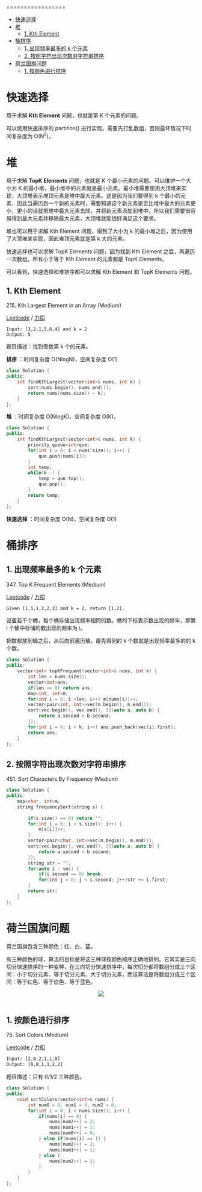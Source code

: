 <!--Table of Contents-->
=================

   * [快速选择](#快速选择)
   * [堆](#堆)
      * [1. Kth Element](#1-kth-element)
   * [桶排序](#桶排序)
      * [1. 出现频率最多的 k 个元素](#1-出现频率最多的-k-个元素)
      * [2. 按照字符出现次数对字符串排序](#2-按照字符出现次数对字符串排序)
   * [荷兰国旗问题](#荷兰国旗问题)
      * [1. 按颜色进行排序](#1-按颜色进行排序)

<!--Created by [gh-md-toc](https://github.com/ekalinin/github-markdown-toc)-->

# 快速选择

用于求解   **Kth Element**   问题，也就是第 K 个元素的问题。

可以使用快速排序的 partition() 进行实现。需要先打乱数组，否则最坏情况下时间复杂度为 O(N<sup>2</sup>)。

# 堆

用于求解   **TopK Elements**   问题，也就是 K 个最小元素的问题。可以维护一个大小为 K 的最小堆，最小堆中的元素就是最小元素。最小堆需要使用大顶堆来实现，大顶堆表示堆顶元素是堆中最大元素。这是因为我们要得到 k 个最小的元素，因此当遍历到一个新的元素时，需要知道这个新元素是否比堆中最大的元素更小，更小的话就把堆中最大元素去除，并将新元素添加到堆中。所以我们需要很容易得到最大元素并移除最大元素，大顶堆就能很好满足这个要求。

堆也可以用于求解 Kth Element 问题，得到了大小为 k 的最小堆之后，因为使用了大顶堆来实现，因此堆顶元素就是第 k 大的元素。

快速选择也可以求解 TopK Elements 问题，因为找到 Kth Element 之后，再遍历一次数组，所有小于等于 Kth Element 的元素都是 TopK Elements。

可以看到，快速选择和堆排序都可以求解 Kth Element 和 TopK Elements 问题。

## 1. Kth Element

215\. Kth Largest Element in an Array (Medium)

[Leetcode](https://leetcode.com/problems/kth-largest-element-in-an-array/description/) / [力扣](https://leetcode-cn.com/problems/kth-largest-element-in-an-array/description/)

```text
Input: [3,2,1,5,6,4] and k = 2
Output: 5
```

题目描述：找到倒数第 k 个的元素。

**排序**  ：时间复杂度 O(NlogN)，空间复杂度 O(1)

```cpp
class Solution {
public:
    int findKthLargest(vector<int>& nums, int k) {
        sort(nums.begin(), nums.end());
        return nums[nums.size() - k];
    }
};
```

**堆**  ：时间复杂度 O(NlogK)，空间复杂度 O(K)。

```cpp
class Solution {
public:
    int findKthLargest(vector<int>& nums, int k) {
        priority_queue<int>que;
        for(int i = 0; i < nums.size(); i++) {
            que.push(nums[i]);
        }
        int temp;
        while(k--) {
            temp = que.top();
            que.pop();
        }
        return temp;
    }
};
```

**快速选择**  ：时间复杂度 O(N)，空间复杂度 O(1)





# 桶排序

## 1. 出现频率最多的 k 个元素

347\. Top K Frequent Elements (Medium)

[Leetcode](https://leetcode.com/problems/top-k-frequent-elements/description/) / [力扣](https://leetcode-cn.com/problems/top-k-frequent-elements/description/)

```html
Given [1,1,1,2,2,3] and k = 2, return [1,2].
```

设置若干个桶，每个桶存储出现频率相同的数。桶的下标表示数出现的频率，即第 i 个桶中存储的数出现的频率为 i。

把数都放到桶之后，从后向前遍历桶，最先得到的 k 个数就是出现频率最多的的 k 个数。

```cpp
class Solution {
public:
    vector<int> topKFrequent(vector<int>& nums, int k) {
        int len = nums.size();
        vector<int>ans;
        if(len == 0) return ans;
        map<int, int>m;
        for(int i = 0; i <len; i++) m[nums[i]]++;
        vector<pair<int, int>>vec(m.begin(), m.end());
        sort(vec.begin(), vec.end(), [](auto a, auto b) {
            return a.second > b.second;
        });
        for(int i = 0; i < k; i++) ans.push_back(vec[i].first);
        return ans;
    }
};
```

## 2. 按照字符出现次数对字符串排序

451\. Sort Characters By Frequency (Medium)

```cpp
class Solution {
public:
    map<char, int>m;
    string frequencySort(string s) {
        
        if(s.size() == 0) return "";
        for(int i = 0; i < s.size(); i++) {
            m[s[i]]++;
        }
        vector<pair<char, int>>vec(m.begin(), m.end());
        sort(vec.begin(), vec.end(), [](auto a, auto b) {
            return a.second > b.second;
        });
        string str = "";
        for(auto i : vec) {
            if(i.second == 0) break;
            for(int j = 0; j < i.second; j++)str += i.first;
        }
        return str;
    }
};
```

# 荷兰国旗问题

荷兰国旗包含三种颜色：红、白、蓝。

有三种颜色的球，算法的目标是将这三种球按颜色顺序正确地排列。它其实是三向切分快速排序的一种变种，在三向切分快速排序中，每次切分都将数组分成三个区间：小于切分元素、等于切分元素、大于切分元素，而该算法是将数组分成三个区间：等于红色、等于白色、等于蓝色。

<div align="center"> <img src="https://cs-notes-1256109796.cos.ap-guangzhou.myqcloud.com/7a3215ec-6fb7-4935-8b0d-cb408208f7cb.png"/> </div><br>


## 1. 按颜色进行排序

75\. Sort Colors (Medium)

[Leetcode](https://leetcode.com/problems/sort-colors/description/) / [力扣](https://leetcode-cn.com/problems/sort-colors/description/)

```html
Input: [2,0,2,1,1,0]
Output: [0,0,1,1,2,2]
```

题目描述：只有 0/1/2 三种颜色。

```cpp
class Solution {
public:
    void sortColors(vector<int>& nums) {
        int num0 = 0, num1 = 0, num2 = 0;
        for(int i = 0; i < nums.size(); i++) {
            if(nums[i] == 0) {
                nums[num2++] = 2;
                nums[num1++] = 1;
                nums[num0++] = 0;
            } else if(nums[i] == 1) {
                nums[num2++] = 2;
                nums[num1++] = 1;
            } else {
                nums[num2++] = 2;
            }
        }
    }
};
```


